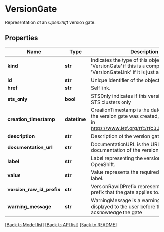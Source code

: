 # VersionGate

Representation of an _OpenShift_ version gate.
## Properties
Name | Type | Description | Notes
------------ | ------------- | ------------- | -------------
**kind** | **str** | Indicates the type of this object. Will be &#39;VersionGate&#39; if this is a complete object or &#39;VersionGateLink&#39; if it is just a link. | [optional] 
**id** | **str** | Unique identifier of the object. | [optional] 
**href** | **str** | Self link. | [optional] 
**sts_only** | **bool** | STSOnly indicates if this version gate is for STS clusters only | [optional] 
**creation_timestamp** | **datetime** | CreationTimestamp is the date and time when the version gate was created, format defined in https://www.ietf.org/rfc/rfc3339.txt[RC3339]. | [optional] 
**description** | **str** | Description of the version gate. | [optional] 
**documentation_url** | **str** | DocumentationURL is the URL for the documentation of the version gate. | [optional] 
**label** | **str** | Label representing the version gate in OpenShift. | [optional] 
**value** | **str** | Value represents the required value of the label. | [optional] 
**version_raw_id_prefix** | **str** | VersionRawIDPrefix represents the versions prefix that the gate applies to. | [optional] 
**warning_message** | **str** | WarningMessage is a warning that will be displayed to the user before they acknowledge the gate | [optional] 

[[Back to Model list]](../README.md#documentation-for-models) [[Back to API list]](../README.md#documentation-for-api-endpoints) [[Back to README]](../README.md)


